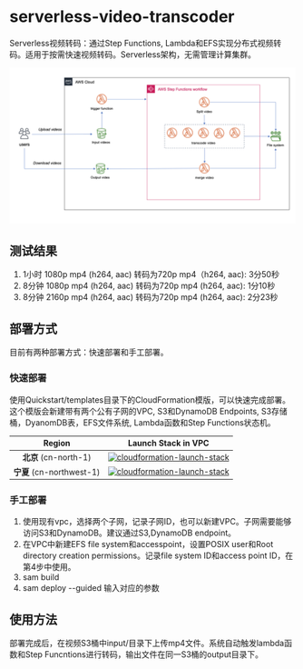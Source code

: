 # serverless-video-transcoder

Serverless视频转码：通过Step Functions, Lambda和EFS实现分布式视频转码。适用于按需快速视频转码。Serverless架构，无需管理计算集群。 

![](./images/serverless-video-transcoder.png)

## 测试结果

1. 1小时 1080p mp4 (h264, aac) 转码为720p mp4（h264, aac): 3分50秒
2. 8分钟 1080p mp4 (h264, aac) 转码为720p mp4 (h264, aac): 1分10秒
3. 8分钟 2160p mp4 (h264, aac) 转码为720p mp4 (h264, aac): 2分23秒



## 部署方式
目前有两种部署方式：快速部署和手工部署。

### 快速部署

使用Quickstart/templates目录下的CloudFormation模版，可以快速完成部署。这个模版会新建带有两个公有子网的VPC, S3和DynamoDB Endpoints, S3存储桶，DyanomDB表，EFS文件系统, Lambda函数和Step Functions状态机。

|           Region            |                     Launch Stack in VPC                      | 
| :-------------------------: | :----------------------------------------------------------: | 
| **北京** (cn-north-1)   | [![cloudformation-launch-stack](https://s3.amazonaws.com/cloudformation-examples/cloudformation-launch-stack.png)](https://console.amazonaws.cn/cloudformation/home?region=cn-north-1#/stacks/new?stackName=serverless-video-transcoder&templateURL=https://aws-quickstart-cn.s3.cn-northwest-1.amazonaws.com.cn/serverless-video-transcoder/main.template.yaml) | 
| **宁夏** (cn-northwest-1) | [![cloudformation-launch-stack](https://s3.amazonaws.com/cloudformation-examples/cloudformation-launch-stack.png)](https://console.amazonaws.cn/cloudformation/home?region=cn-northwest-1#/stacks/new?stackName=serverless-video-transcoder&templateURL=https://aws-quickstart-cn.s3.cn-northwest-1.amazonaws.com.cn/serverless-video-transcoder/main.template.yaml) | 

### 手工部署
1. 使用现有vpc，选择两个子网，记录子网ID，也可以新建VPC。子网需要能够访问S3和DynamoDB。建议通过S3,DynamoDB endpoint。
2. 在VPC中新建EFS file system和accesspoint，设置POSIX user和Root directory creation permissions。记录file system ID和access point ID，在第4步中使用。
3. sam build
4. sam deploy --guided 输入对应的参数


## 使用方法

部署完成后，在视频S3桶中input/目录下上传mp4文件。系统自动触发lambda函数和Step Funcntions进行转码，输出文件在同一S3桶的output目录下。

